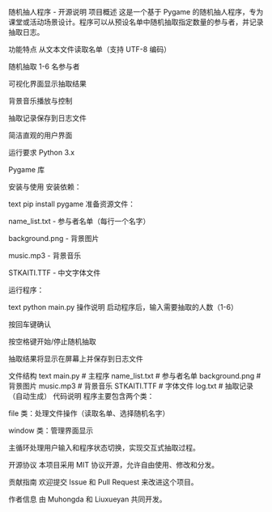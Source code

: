随机抽人程序 - 开源说明
项目概述
这是一个基于 Pygame 的随机抽人程序，专为课堂或活动场景设计。程序可以从预设名单中随机抽取指定数量的参与者，并记录抽取日志。

功能特点
从文本文件读取名单（支持 UTF-8 编码）

随机抽取 1-6 名参与者

可视化界面显示抽取结果

背景音乐播放与控制

抽取记录保存到日志文件

简洁直观的用户界面

运行要求
Python 3.x

Pygame 库

安装与使用
安装依赖：

text
pip install pygame
准备资源文件：

name_list.txt - 参与者名单（每行一个名字）

background.png - 背景图片

music.mp3 - 背景音乐

STKAITI.TTF - 中文字体文件

运行程序：

text
python main.py
操作说明
启动程序后，输入需要抽取的人数（1-6）

按回车键确认

按空格键开始/停止随机抽取

抽取结果将显示在屏幕上并保存到日志文件

文件结构
text
main.py          # 主程序
name_list.txt    # 参与者名单
background.png   # 背景图片
music.mp3        # 背景音乐
STKAITI.TTF      # 字体文件
log.txt          # 抽取记录（自动生成）
代码说明
程序主要包含两个类：

file 类：处理文件操作（读取名单、选择随机名字）

window 类：管理界面显示

主循环处理用户输入和程序状态切换，实现交互式抽取过程。

开源协议
本项目采用 MIT 协议开源，允许自由使用、修改和分发。

贡献指南
欢迎提交 Issue 和 Pull Request 来改进这个项目。

作者信息
由 Muhongda 和 Liuxueyan 共同开发。


